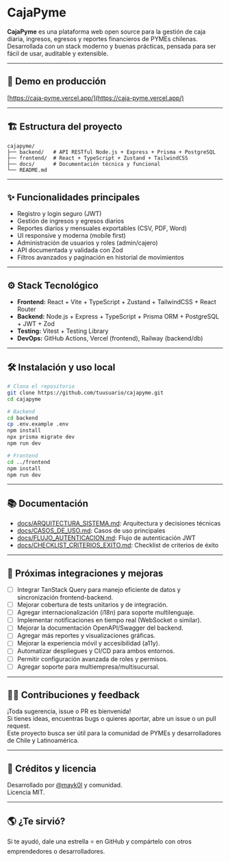 # CajaPyme

**CajaPyme** es una plataforma web open source para la gestión de caja diaria, ingresos, egresos y reportes financieros de PYMEs chilenas.  
Desarrollada con un stack moderno y buenas prácticas, pensada para ser fácil de usar, auditable y extensible.

---

## 🚀 Demo en producción

[https://caja-pyme.vercel.app/](https://caja-pyme.vercel.app/)

---

## 🏗️ Estructura del proyecto

```
cajapyme/
├── backend/   # API RESTful Node.js + Express + Prisma + PostgreSQL
├── frontend/  # React + TypeScript + Zustand + TailwindCSS
├── docs/      # Documentación técnica y funcional
└── README.md
```

---

## ✨ Funcionalidades principales

- Registro y login seguro (JWT)
- Gestión de ingresos y egresos diarios
- Reportes diarios y mensuales exportables (CSV, PDF, Word)
- UI responsive y moderna (mobile first)
- Administración de usuarios y roles (admin/cajero)
- API documentada y validada con Zod
- Filtros avanzados y paginación en historial de movimientos

---

## ⚙️ Stack Tecnológico

- **Frontend:** React + Vite + TypeScript + Zustand + TailwindCSS + React Router
- **Backend:** Node.js + Express + TypeScript + Prisma ORM + PostgreSQL + JWT + Zod
- **Testing:** Vitest + Testing Library
- **DevOps:** GitHub Actions, Vercel (frontend), Railway (backend/db)

---

## 🛠️ Instalación y uso local

```sh
# Clona el repositorio
git clone https://github.com/tuusuario/cajapyme.git
cd cajapyme

# Backend
cd backend
cp .env.example .env
npm install
npx prisma migrate dev
npm run dev

# Frontend
cd ../frontend
npm install
npm run dev
```

---

## 📚 Documentación

- [docs/ARQUITECTURA_SISTEMA.md](docs/ARQUITECTURA_SISTEMA.md): Arquitectura y decisiones técnicas
- [docs/CASOS_DE_USO.md](docs/CASOS_DE_USO.md): Casos de uso principales
- [docs/FLUJO_AUTENTICACION.md](docs/FLUJO_AUTENTICACION.md): Flujo de autenticación JWT
- [docs/CHECKLIST_CRITERIOS_EXITO.md](docs/CHECKLIST_CRITERIOS_EXITO.md): Checklist de criterios de éxito

---

## 🧩 Próximas integraciones y mejoras

- [ ] Integrar TanStack Query para manejo eficiente de datos y sincronización frontend-backend.
- [ ] Mejorar cobertura de tests unitarios y de integración.
- [ ] Agregar internacionalización (i18n) para soporte multilenguaje.
- [ ] Implementar notificaciones en tiempo real (WebSocket o similar).
- [ ] Mejorar la documentación OpenAPI/Swagger del backend.
- [ ] Agregar más reportes y visualizaciones gráficas.
- [ ] Mejorar la experiencia móvil y accesibilidad (a11y).
- [ ] Automatizar despliegues y CI/CD para ambos entornos.
- [ ] Permitir configuración avanzada de roles y permisos.
- [ ] Agregar soporte para multiempresa/multisucursal.

---

## 🧑‍💻 Contribuciones y feedback

¡Toda sugerencia, issue o PR es bienvenida!  
Si tienes ideas, encuentras bugs o quieres aportar, abre un issue o un pull request.  
Este proyecto busca ser útil para la comunidad de PYMEs y desarrolladores de Chile y Latinoamérica.

---

## 📢 Créditos y licencia

Desarrollado por [@mayk0l](https://github.com/mayk0l) y comunidad.  
Licencia MIT.

---

## 🌎 ¿Te sirvió?

Si te ayudó, dale una estrella ⭐ en GitHub y compártelo con otros emprendedores o desarrolladores.